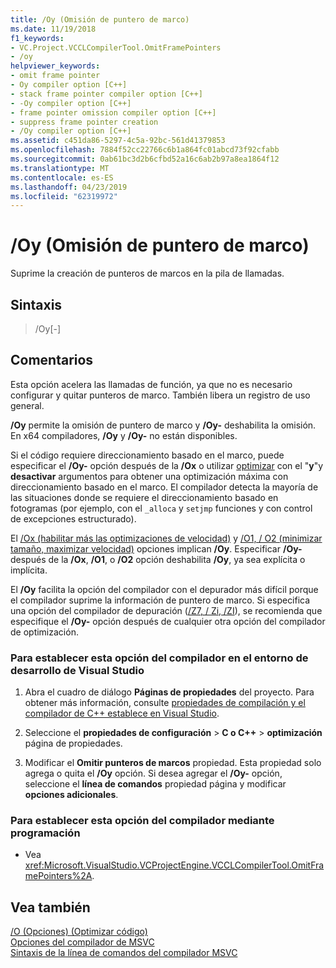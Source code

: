 ```yaml
---
title: /Oy (Omisión de puntero de marco)
ms.date: 11/19/2018
f1_keywords:
- VC.Project.VCCLCompilerTool.OmitFramePointers
- /oy
helpviewer_keywords:
- omit frame pointer
- Oy compiler option [C++]
- stack frame pointer compiler option [C++]
- -Oy compiler option [C++]
- frame pointer omission compiler option [C++]
- suppress frame pointer creation
- /Oy compiler option [C++]
ms.assetid: c451da86-5297-4c5a-92bc-561d41379853
ms.openlocfilehash: 7884f52cc22766c6b1a864fc01abcd73f92cfabb
ms.sourcegitcommit: 0ab61bc3d2b6cfbd52a16c6ab2b97a8ea1864f12
ms.translationtype: MT
ms.contentlocale: es-ES
ms.lasthandoff: 04/23/2019
ms.locfileid: "62319972"
---
```

# <a name="oy-frame-pointer-omission"></a>/Oy (Omisión de puntero de marco)

Suprime la creación de punteros de marcos en la pila de llamadas.

## <a name="syntax"></a>Sintaxis

> /Oy[-]

## <a name="remarks"></a>Comentarios

Esta opción acelera las llamadas de función, ya que no es necesario configurar y quitar punteros de marco. También libera un registro de uso general.

**/Oy** permite la omisión de puntero de marco y **/Oy-** deshabilita la omisión. En x64 compiladores, **/Oy** y **/Oy-** no están disponibles.

Si el código requiere direccionamiento basado en el marco, puede especificar el **/Oy-** opción después de la **/Ox** o utilizar [optimizar](../../preprocessor/optimize.md) con el "**y**"y **desactivar** argumentos para obtener una optimización máxima con direccionamiento basado en el marco. El compilador detecta la mayoría de las situaciones donde se requiere el direccionamiento basado en fotogramas (por ejemplo, con el `_alloca` y `setjmp` funciones y con control de excepciones estructurado).

El [/Ox (habilitar más las optimizaciones de velocidad)](ox-full-optimization.md) y [/O1, / O2 (minimizar tamaño, maximizar velocidad)](o1-o2-minimize-size-maximize-speed.md) opciones implican **/Oy**. Especificar **/Oy-** después de la **/Ox**, **/O1**, o **/O2** opción deshabilita **/Oy**, ya sea explícita o implícita.

El **/Oy** facilita la opción del compilador con el depurador más difícil porque el compilador suprime la información de puntero de marco. Si especifica una opción del compilador de depuración ([/Z7, / Zi, /ZI](z7-zi-zi-debug-information-format.md)), se recomienda que especifique el **/Oy-** opción después de cualquier otra opción del compilador de optimización.

### <a name="to-set-this-compiler-option-in-the-visual-studio-development-environment"></a>Para establecer esta opción del compilador en el entorno de desarrollo de Visual Studio

1. Abra el cuadro de diálogo **Páginas de propiedades** del proyecto. Para obtener más información, consulte [propiedades de compilación y el compilador de C++ establece en Visual Studio](../working-with-project-properties.md).

1. Seleccione el **propiedades de configuración** > **C o C++** > **optimización** página de propiedades.

1. Modificar el **Omitir punteros de marcos** propiedad. Esta propiedad solo agrega o quita el **/Oy** opción. Si desea agregar el **/Oy-** opción, seleccione el **línea de comandos** propiedad página y modificar **opciones adicionales**.

### <a name="to-set-this-compiler-option-programmatically"></a>Para establecer esta opción del compilador mediante programación

- Vea <xref:Microsoft.VisualStudio.VCProjectEngine.VCCLCompilerTool.OmitFramePointers%2A>.

## <a name="see-also"></a>Vea también

[/O (Opciones) (Optimizar código)](o-options-optimize-code.md)<br/>
[Opciones del compilador de MSVC](compiler-options.md)<br/>
[Sintaxis de la línea de comandos del compilador MSVC](compiler-command-line-syntax.md)<br/>
